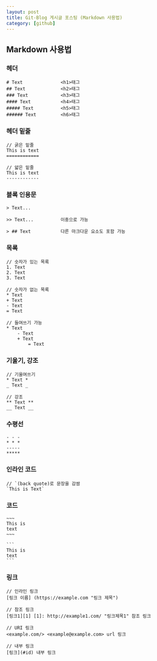 ```yaml
---
layout: post
title: Git-Blog 게시글 포스팅 (Markdown 사용법)
category: [github]
---
```


Markdown 사용법
---

### 헤더
```
# Text              <h1>태그
## Text             <h2>태그
### Text            <h3>태그
#### Text           <h4>태그
##### Text          <h5>태그
###### Text         <h6>태그
```
<div class="blank"></div>

### 헤더 밑줄
```
// 굵은 밑줄
This is text
============

// 얇은 밑줄
This is text
------------
```
<div class="blank"></div>

### 블록 인용문
```
> Text...

>> Text...          이중으로 가능

> ## Text           다른 마크다운 요소도 포함 가능
```
<div class="blank"></div>

### 목록
```
// 숫자가 있는 목록
1. Text
2. Text
3. Text

// 숫자가 없는 목록
* Text
+ Text
- Text
= Text

// 들여쓰기 가능
* Text
    - Text
    + Text
        = Text
```
<div class="blank"></div>

### 기울기, 강조

```
// 기울여쓰기
* Text *
_ Text _

// 강조
** Text **
__ Text __
```
<div class="blank"></div>

### 수평선
```
- - -
* * *
-----
*****
```
<div class="blank"></div>

### 인라인 코드
```
// `(back quote)로 문장을 감쌈
`This is Text`
```
<div class="blank"></div>

### 코드
```
~~~
This is
text
~~~
```

~~~
```
This is
text
```
~~~
<div class="blank"></div>

### 링크
```
// 인라인 링크
[링크 이름] (https://example.com "링크 제목")

// 참조 링크
[링크1][1] [1]: http://example1.com/ "링크제목1" 참조 링크

// URI 링크
<example.com/> <example@example.com> url 링크

// 내부 링크
[링크](#id) 내부 링크

```